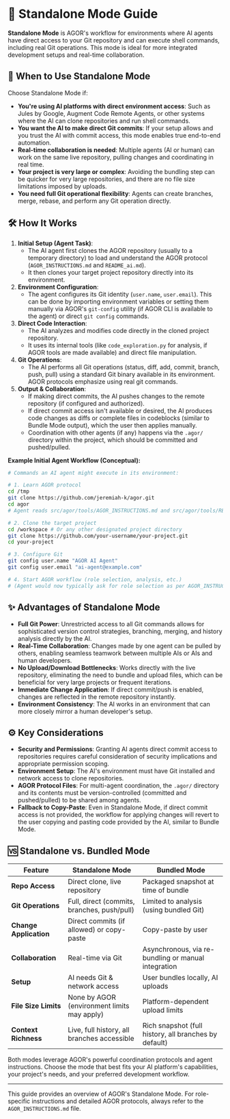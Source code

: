 # 🚀 Standalone Mode Guide

**Standalone Mode** is AGOR's workflow for environments where AI agents have direct access to your Git repository and can execute shell commands, including real Git operations. This mode is ideal for more integrated development setups and real-time collaboration.

## 🎯 When to Use Standalone Mode

Choose Standalone Mode if:

*   **You're using AI platforms with direct environment access**: Such as Jules by Google, Augment Code Remote Agents, or other systems where the AI can clone repositories and run shell commands.
*   **You want the AI to make direct Git commits**: If your setup allows and you trust the AI with commit access, this mode enables true end-to-end automation.
*   **Real-time collaboration is needed**: Multiple agents (AI or human) can work on the same live repository, pulling changes and coordinating in real time.
*   **Your project is very large or complex**: Avoiding the bundling step can be quicker for very large repositories, and there are no file size limitations imposed by uploads.
*   **You need full Git operational flexibility**: Agents can create branches, merge, rebase, and perform any Git operation directly.

## 🛠️ How It Works

1.  **Initial Setup (Agent Task)**:
    *   The AI agent first clones the AGOR repository (usually to a temporary directory) to load and understand the AGOR protocol (`AGOR_INSTRUCTIONS.md` and `README_ai.md`).
    *   It then clones your target project repository directly into its environment.
2.  **Environment Configuration**:
    *   The agent configures its Git identity (`user.name`, `user.email`). This can be done by importing environment variables or setting them manually via AGOR's `git-config` utility (if AGOR CLI is available to the agent) or direct `git config` commands.
3.  **Direct Code Interaction**:
    *   The AI analyzes and modifies code directly in the cloned project repository.
    *   It uses its internal tools (like `code_exploration.py` for analysis, if AGOR tools are made available) and direct file manipulation.
4.  **Git Operations**:
    *   The AI performs all Git operations (status, diff, add, commit, branch, push, pull) using a standard Git binary available in its environment. AGOR protocols emphasize using real git commands.
5.  **Output & Collaboration**:
    *   If making direct commits, the AI pushes changes to the remote repository (if configured and authorized).
    *   If direct commit access isn't available or desired, the AI produces code changes as diffs or complete files in codeblocks (similar to Bundle Mode output), which the user then applies manually.
    *   Coordination with other agents (if any) happens via the `.agor/` directory within the project, which should be committed and pushed/pulled.

**Example Initial Agent Workflow (Conceptual):**

```bash
# Commands an AI agent might execute in its environment:

# 1. Learn AGOR protocol
cd /tmp
git clone https://github.com/jeremiah-k/agor.git
cd agor
# Agent reads src/agor/tools/AGOR_INSTRUCTIONS.md and src/agor/tools/README_ai.md

# 2. Clone the target project
cd /workspace # Or any other designated project directory
git clone https://github.com/your-username/your-project.git
cd your-project

# 3. Configure Git
git config user.name "AGOR AI Agent"
git config user.email "ai-agent@example.com"

# 4. Start AGOR workflow (role selection, analysis, etc.)
# (Agent would now typically ask for role selection as per AGOR_INSTRUCTIONS.md)
```

## ✨ Advantages of Standalone Mode

*   **Full Git Power**: Unrestricted access to all Git commands allows for sophisticated version control strategies, branching, merging, and history analysis directly by the AI.
*   **Real-Time Collaboration**: Changes made by one agent can be pulled by others, enabling seamless teamwork between multiple AIs or AIs and human developers.
*   **No Upload/Download Bottlenecks**: Works directly with the live repository, eliminating the need to bundle and upload files, which can be beneficial for very large projects or frequent iterations.
*   **Immediate Change Application**: If direct commit/push is enabled, changes are reflected in the remote repository instantly.
*   **Environment Consistency**: The AI works in an environment that can more closely mirror a human developer's setup.

## ⚙️ Key Considerations

*   **Security and Permissions**: Granting AI agents direct commit access to repositories requires careful consideration of security implications and appropriate permission scoping.
*   **Environment Setup**: The AI's environment must have Git installed and network access to clone repositories.
*   **AGOR Protocol Files**: For multi-agent coordination, the `.agor/` directory and its contents must be version-controlled (committed and pushed/pulled) to be shared among agents.
*   **Fallback to Copy-Paste**: Even in Standalone Mode, if direct commit access is not provided, the workflow for applying changes will revert to the user copying and pasting code provided by the AI, similar to Bundle Mode.

## 🆚 Standalone vs. Bundled Mode

| Feature                 | Standalone Mode                                  | Bundled Mode                                         |
| ----------------------- | ------------------------------------------------ | ---------------------------------------------------- |
| **Repo Access**         | Direct clone, live repository                    | Packaged snapshot at time of bundle                  |
| **Git Operations**      | Full, direct (commits, branches, push/pull)      | Limited to analysis (using bundled Git)              |
| **Change Application**  | Direct commits (if allowed) or copy-paste        | Copy-paste by user                                   |
| **Collaboration**       | Real-time via Git                                | Asynchronous, via re-bundling or manual integration  |
| **Setup**               | AI needs Git & network access                    | User bundles locally, AI uploads                     |
| **File Size Limits**    | None by AGOR (environment limits may apply)      | Platform-dependent upload limits                     |
| **Context Richness**    | Live, full history, all branches accessible      | Rich snapshot (full history, all branches by default)|

Both modes leverage AGOR's powerful coordination protocols and agent instructions. Choose the mode that best fits your AI platform's capabilities, your project's needs, and your preferred development workflow.

---

This guide provides an overview of AGOR's Standalone Mode. For role-specific instructions and detailed AGOR protocols, always refer to the `AGOR_INSTRUCTIONS.md` file.

